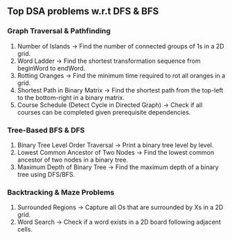 ## Top DSA problems w.r.t DFS & BFS

### Graph Traversal & Pathfinding

1. Number of Islands → Find the number of connected groups of 1s in a 2D grid.
2. Word Ladder → Find the shortest transformation sequence from beginWord to endWord.
3. Rotting Oranges → Find the minimum time required to rot all oranges in a grid.
4. Shortest Path in Binary Matrix → Find the shortest path from the top-left to the bottom-right in a binary matrix.
5. Course Schedule (Detect Cycle in Directed Graph) → Check if all courses can be completed given prerequisite dependencies.

### Tree-Based BFS & DFS

1. Binary Tree Level Order Traversal → Print a binary tree level by level.
2. Lowest Common Ancestor of Two Nodes → Find the lowest common ancestor of two nodes in a binary tree.
3. Maximum Depth of Binary Tree → Find the maximum depth of a binary tree using DFS/BFS.

### Backtracking & Maze Problems

1. Surrounded Regions → Capture all Os that are surrounded by Xs in a 2D grid.
2. Word Search → Check if a word exists in a 2D board following adjacent cells.
